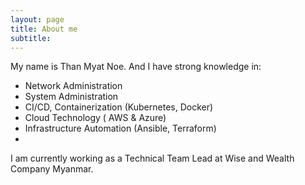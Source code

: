 ```yaml
---
layout: page
title: About me
subtitle: 
---
```


My name is Than Myat Noe. And I have strong knowledge in:

- Network Administration
- System Administration 
- CI/CD, Containerization (Kubernetes, Docker)
- Cloud Technology ( AWS & Azure)
- Infrastructure Automation (Ansible, Terraform)
- 

I am currently working as a Technical Team Lead at Wise and Wealth Company Myanmar.

